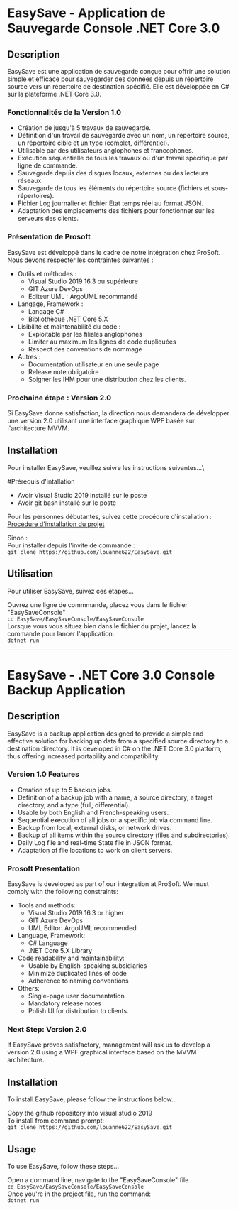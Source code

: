# EasySave - Application de Sauvegarde Console .NET Core 3.0

## Description
EasySave est une application de sauvegarde conçue pour offrir une solution simple et efficace pour sauvegarder des données depuis un répertoire source vers un répertoire de destination spécifié. Elle est développée en C# sur la plateforme .NET Core 3.0.

### Fonctionnalités de la Version 1.0

- Création de jusqu'à 5 travaux de sauvegarde.
- Définition d'un travail de sauvegarde avec un nom, un répertoire source, un répertoire cible et un type (complet, différentiel).
- Utilisable par des utilisateurs anglophones et francophones.
- Exécution séquentielle de tous les travaux ou d'un travail spécifique par ligne de commande.
- Sauvegarde depuis des disques locaux, externes ou des lecteurs réseaux.
- Sauvegarde de tous les éléments du répertoire source (fichiers et sous-répertoires).
- Fichier Log journalier et fichier Etat temps réel au format JSON.
- Adaptation des emplacements des fichiers pour fonctionner sur les serveurs des clients.

### Présentation de Prosoft

EasySave est développé dans le cadre de notre intégration chez ProSoft. Nous devons respecter les contraintes suivantes :

- Outils et méthodes :
  - Visual Studio 2019 16.3 ou supérieure
  - GIT Azure DevOps
  - Editeur UML : ArgoUML recommandé
- Langage, Framework :
  - Langage C#
  - Bibliothèque .NET Core 5.X
- Lisibilité et maintenabilité du code :
  - Exploitable par les filiales anglophones
  - Limiter au maximum les lignes de code dupliquées
  - Respect des conventions de nommage
- Autres :
  - Documentation utilisateur en une seule page
  - Release note obligatoire
  - Soigner les IHM pour une distribution chez les clients.

### Prochaine étape : Version 2.0

Si EasySave donne satisfaction, la direction nous demandera de développer une version 2.0 utilisant une interface graphique WPF basée sur l'architecture MVVM.

## Installation

Pour installer EasySave, veuillez suivre les instructions suivantes...\

#Prérequis d'intallation
- Avoir Visual Studio 2019 installé sur le poste
- Avoir git bash installé sur le poste

Pour les personnes débutantes, suivez cette procédure d'installation :
[Procédure d'installation du projet](https://link-url-here.org)

Sinon :\
Pour installer depuis l'invite de commande :\
```git clone https://github.com/louanne622/EasySave.git```  

## Utilisation

Pour utiliser EasySave, suivez ces étapes...

Ouvrez une ligne de commmande, placez vous dans le fichier "EasySaveConsole"\
```cd EasySave/EasySaveConsole/EasySaveConsole```\
Lorsque vous vous situez bien dans le fichier du projet, lancez la commande pour lancer l'application:\
```dotnet run```

----------------------------------------------------------------------------------------------

# EasySave - .NET Core 3.0 Console Backup Application

## Description
EasySave is a backup application designed to provide a simple and effective solution for backing up data from a specified source directory to a destination directory. It is developed in C# on the .NET Core 3.0 platform, thus offering increased portability and compatibility.

### Version 1.0 Features

- Creation of up to 5 backup jobs.
- Definition of a backup job with a name, a source directory, a target directory, and a type (full, differential).
- Usable by both English and French-speaking users.
- Sequential execution of all jobs or a specific job via command line.
- Backup from local, external disks, or network drives.
- Backup of all items within the source directory (files and subdirectories).
- Daily Log file and real-time State file in JSON format.
- Adaptation of file locations to work on client servers.

### Prosoft Presentation

EasySave is developed as part of our integration at ProSoft. We must comply with the following constraints:

- Tools and methods:
  - Visual Studio 2019 16.3 or higher
  - GIT Azure DevOps
  - UML Editor: ArgoUML recommended
- Language, Framework:
  - C# Language
  - .NET Core 5.X Library
- Code readability and maintainability:
  - Usable by English-speaking subsidiaries
  - Minimize duplicated lines of code
  - Adherence to naming conventions
- Others:
  - Single-page user documentation
  - Mandatory release notes
  - Polish UI for distribution to clients.

### Next Step: Version 2.0

If EasySave proves satisfactory, management will ask us to develop a version 2.0 using a WPF graphical interface based on the MVVM architecture.

## Installation

To install EasySave, please follow the instructions below...

Copy the github repository into visual studio 2019\
To install from command prompt:\
```git clone https://github.com/louanne622/EasySave.git```

## Usage

To use EasySave, follow these steps...

Open a command line, navigate to the "EasySaveConsole" file\
```cd EasySave/EasySaveConsole/EasySaveConsole```\
Once you're in the project file, run the command:\
```dotnet run```




